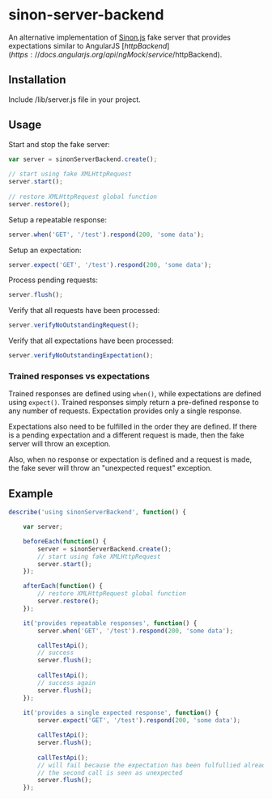 # sinon-server-backend

An alternative implementation of [Sinon.js](http://sinonjs.org/docs/#fakeServer) fake server that provides expectations similar to AngularJS [$httpBackend](https://docs.angularjs.org/api/ngMock/service/$httpBackend).

## Installation
Include /lib/server.js file in your project.

## Usage


Start and stop the fake server:

```js
var server = sinonServerBackend.create();
    
// start using fake XMLHttpRequest
server.start();
    
// restore XMLHttpRequest global function
server.restore();
```
Setup a repeatable response:
```js
server.when('GET', '/test').respond(200, 'some data');
```
Setup an expectation:
```js
server.expect('GET', '/test').respond(200, 'some data');
```
Process pending requests:
```js
server.flush();
```
Verify that all requests have been processed:
```js
server.verifyNoOutstandingRequest();
```
Verify that all expectations have been processed:
```js
server.verifyNoOutstandingExpectation();
```

### Trained responses vs expectations
Trained responses are defined using `when()`, while expectations are defined using `expect()`.  Trained responses simply return a pre-defined response to any number of requests.  Expectation provides only a single response.

Expectations also need to be fulfilled in the order they are defined.  If there is a pending expectation and a different request is made, then the fake server will throw an exception.

Also, when no response or expectation is defined and a request is made, the fake sever will throw an "unexpected request" exception.


## Example

```js
describe('using sinonServerBackend', function() {

    var server;

    beforeEach(function() {
        server = sinonServerBackend.create();
        // start using fake XMLHttpRequest
        server.start();
    });

    afterEach(function() {            
        // restore XMLHttpRequest global function
        server.restore();
    });

    it('provides repeatable responses', function() {
        server.when('GET', '/test').respond(200, 'some data');

        callTestApi();
        // success
        server.flush();
        
        callTestApi();
        // success again
        server.flush();
    });
   
    it('provides a single expected response', function() {
        server.expect('GET', '/test').respond(200, 'some data');

        callTestApi();
        server.flush();
        
        callTestApi();
        // will fail because the expectation has been fulfullied already, and 
        // the second call is seen as unexpected
        server.flush();
    });
```